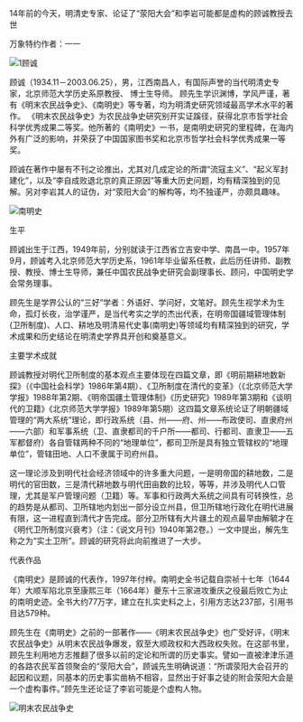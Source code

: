 14年前的今天，明清史专家、论证了“荥阳大会”和李岩可能都是虚构的顾诚教授去世

万象特约作者：一一

![1顾诚](D:\zhuj\历史上的今天\0625\1顾诚.jpg)

顾诚（1934.11－2003.06.25），男，江西南昌人，有国际声誉的当代明清史专家，北京师范大学历史系原教授、
博士生导师。 顾先生学识渊博，学风严谨，著有《明末农民战争史》、《南明史》等专著，均为明清史研究领域最高学术水平的著作。  《明末农民战争史》为农民战争史研究别开实证蹊径，获得北京市哲学社会科学优秀成果二等奖。他所著的《南明史》一书，是南明史研究的里程碑，在海内外有广泛的影响，并荣获了中国国家图书奖和北京市哲学社会科学优秀成果一等奖。

顾诚在著作中屡有不刊之论推出，尤其对几成定论的所谓“流寇主义”、“起义军封建化”，以及“李自成败退北京的真正原因”等重大历史问题，均有精深独到的见解。另对李岩其人的证伪，对“荥阳大会”的解构等，均不独谨严，亦颇具趣味。

![南明史](D:\zhuj\历史上的今天\0625\南明史.jpg)

生平

顾诚出生于江西，1949年前，分别就读于江西省立吉安中学、南昌一中。1957年9月，顾诚考入北京师范大学历史系，1961年毕业留系任教，此后历任讲师、副教授、教授、博士生导师，兼任中国农民战争史研究会副理事长、顾问，中国明史学会常务理事。

顾先生是学界公认的“三好”学者：外语好、学问好，文笔好。顾先生视学术为生命，孤灯长夜，治学谨严，是当代考实之学的杰出代表，在明帝国疆域管理体制(卫所制度)、人口、耕地及明清易代史事(南明史)等领域均有精深独到的研究，学术成果和历史结论在明清史学界具开创和奠基意义。



主要学术成就

顾诚教授对明代卫所制度的基本观点主要体现在四篇文章，即《明前期耕地数新探》（《中国社会科学》1986年第4期）、《卫所制度在清代的变革》（《北京师范大学学报》1988年第2期、《明帝国疆土管理体制》《历史研究》1989年第3期和《谈明代的卫籍》《北京师范大学学报》1989年第5期）这四篇文章系统论证了明朝疆域管理的“两大系统”理论，即行政系统（县、州——府、州——布政使司、直隶府州——六部）和军事系统（卫、直隶都司的千户所——都司、行都司、直隶卫——五军都督府）各自管辖两种不同的“地理单位”，都司卫所是具有独立管辖权的“地理单位”，管辖田地、人口不隶属于司府州县。

这一理论涉及到明代社会经济领域中的许多重大问题，一是明帝国的耕地数，二是明代的官田数，三是清代耕地数与明代田亩数的比较，等等，并涉及明代人口管理，尤其是军户管理问题（卫籍）等。军事和行政两大系统之间具有可转换性，总的趋势是从都司、卫所辖地内划出一部分设立州县，但卫所辖地行政化在明代进展有限，这一进程直到清代才告完成。部分卫所辖有大片疆土的观点最早由解毓才在《明代卫所制度兴衰考》（注：《说文月刊》1940年第2卷。）一文中提出，解先生称之为“实土卫所”。顾诚的研究将此向前推进了一大步。



代表作品

《南明史》是顾诚的代表作，1997年付梓。南明史全书记载自崇祯十七年（1644年）大顺军陷北京至康熙三年（1664年）夔东十三家进攻重庆之役最后败亡为止的南明史迹。全书大约77万字，建立在扎实史料之上，引用方志达237部，引用书目达579种。

顾先生在《南明史》之前的一部著作——《明末农民战争史》也广受好评，《明末农民战争史》从明末农民战争爆发，叙至大顺政权和大西政权失败。在这部书里，顾先生利用地方志推翻了很多以前的定论和所谓的历史事实。譬如一直被津津乐道的各路农民军首领聚会的“荥阳大会”，顾诚先生明确说道：“所谓荥阳大会召开的起因和议题，同基本的历史事实凿枘不相容，显然出于好事之徒的附会荥阳大会是一个虚构事件。”顾先生还论证了李岩可能是个虚构人物。

![明末农民战争史](D:\zhuj\历史上的今天\0625\明末农民战争史.jpg)